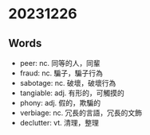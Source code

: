 # 20231226

## Words

- peer: nc. 同等的人，同輩
- fraud: nc. 騙子，騙子行為
- sabotage: nc. 破壞，破壞行為
- tangiable: adj. 有形的，可觸摸的
- phony: adj. 假的，欺騙的
- verbiage: nc. 冗長的言語，冗長的文飾
- declutter: vt. 清理，整理